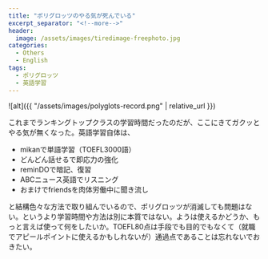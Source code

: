 ```yaml
---
title: "ポリグロッツのやる気が死んでいる"
excerpt_separator: "<!--more-->"
header:
  image: /assets/images/tiredimage-freephoto.jpg
categories:
  - Others
  - English
tags:
  - ポリグロッツ
  - 英語学習
---
```


![alt]({{ "/assets/images/polyglots-record.png" | relative_url }})

これまでランキングトップクラスの学習時間だったのだが、ここにきてガクッとやる気が無くなった。英語学習自体は、

- mikanで単語学習（TOEFL3000語）
- どんどん話せるで即応力の強化
- reminDOで暗記、復習
- ABCニュース英語でリスニング
- おまけでfriendsを肉体労働中に聞き流し

と結構色々な方法で取り組んでいるので、ポリグロッツが消滅しても問題はない。というより学習時間や方法は別に本質ではない。ようは使えるかどうか、もっと言えば使って何をしたいか。TOEFL80点は手段でも目的でもなくて（就職でアピールポイントに使えるかもしれないが）通過点であることは忘れないでおきたい。
